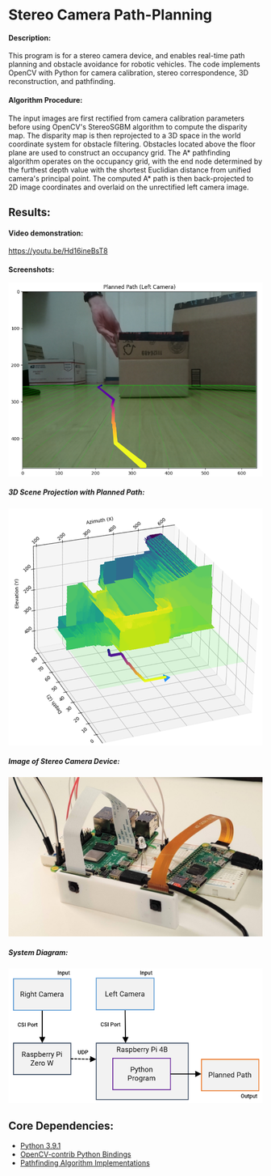 # Stereo Camera Path-Planning

#### Description:
This program is for a stereo camera device, and enables real-time path planning and obstacle avoidance for robotic vehicles. The code implements OpenCV with Python for camera calibration, stereo correspondence, 3D reconstruction, and pathfinding.

#### Algorithm Procedure:
The input images are first rectified from camera calibration parameters before using OpenCV's StereoSGBM algorithm to compute the disparity map. The disparity map is then reprojected to a 3D space in the world coordinate system for obstacle filtering. Obstacles located above the floor plane are used to construct an occupancy grid. The A* pathfinding algorithm operates on the occupancy grid, with the end node determined by the furthest depth value with the shortest Euclidian distance from unified camera's principal point. The computed A* path is then back-projected to 2D image coordinates and overlaid on the unrectified left camera image.

## Results:
#### Video demonstration: 
https://youtu.be/Hd16ineBsT8


#### Screenshots:
![Fig. 0](example_results/figure_00.png?raw=true)

##### 3D Scene Projection with Planned Path:
![Fig. 4](example_results/figure_04.png?raw=true)

##### Image of Stereo Camera Device:
![Device Photo](example_results/device_photo.png?raw=true)

##### System Diagram:
![SBD](example_results/system_block_diagram.png?raw=true)


## Core Dependencies:
* [Python 3.9.1](https://www.python.org/)
* [OpenCV-contrib Python Bindings](https://github.com/opencv/opencv_contrib/tree/master)
* [Pathfinding Algorithm Implementations](https://github.com/brean/python-pathfinding)
